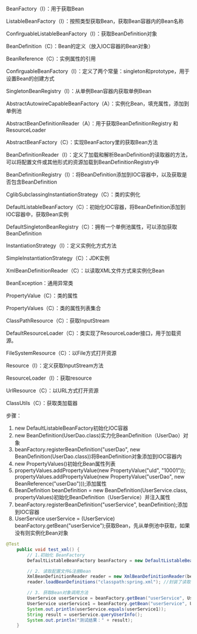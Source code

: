 BeanFactory（I）：用于获取Bean

ListableBeanFactory（I）：按照类型获取Bean，获取Bean容器内的Bean名称

ConfirguableListableBeanFactory（I）：获取BeanDefinition对象

BeanDefinition（C）：Bean的定义（放入IOC容器的Bean对象）

BeanReference（C）：实例属性的引用

ConfirguableBeanFactory（I）：定义了两个常量：singleton和prototype，用于设置Bean的创建方式

SingletonBeanRegistry（I）：从单例Bean容器内获取单例Bean

AbstractAutowireCapableBeanFactory（A）：实例化Bean，填充属性，添加到单例池

AbstractBeanDefinitionReader（A）：用于获取BeanDefinitionRegistry 和 ResourceLoader 

AbstractBeanFactory（C）：实现BeanFactory里的获取Bean方法

BeanDefinitionReader（I）：定义了加载和解析BeanDefinition的读取器的方法，可以将配置文件或其他形式的资源加载到BeanDefinitionRegistry中

BeanDefinitionRegistry（I）：将BeanDefinition添加到IOC容器中，以及获取是否包含BeanDefinition

CglibSubclassingInstantiationStrategy（C）：类的实例化

DefaultListableBeanFactory（C）：初始化IOC容器，将BeanDefinition添加到IOC容器中，获取Bean实例

DefaultSingletonBeanRegistry（C）：拥有一个单例池属性，可以添加获取BeanDefinition

InstantiationStrategy（I）：定义实例化方式方法

SimpleInstantiationStrategy（C）：JDK实例

XmlBeanDefinitionReader（C）：以读取XML文件方式来实例化Bean

BeanException：通用异常类

PropertyValue（C）：类的属性

PropertyValues（C）：类的属性列表集合



ClassPathResource（C）：获取InputStream

DefaultResourceLoader（C）：类实现了ResourceLoader接口，用于加载资源。

FileSystemResource（C）：以File方式打开资源

Resource（I）：定义获取InputStream方法

ResourceLoader（I）：获取resource

UrlResource（C）：以URL方式打开资源





ClassUtils（C）：获取类加载器



步骤：

1. new DefaultListableBeanFactory初始化IOC容器
2. new BeanDefinition(UserDao.class)实力化BeanDefinition（UserDao）对象
3. beanFactory.registerBeanDefinition("userDao", new BeanDefinition(UserDao.class))将BeanDefinition对象添加到IOC容器内
4. new PropertyValues()初始化Bean属性列表
5. propertyValues.addPropertyValue(new PropertyValue("uId", "10001"));
   propertyValues.addPropertyValue(new PropertyValue("userDao", new BeanReference("userDao")));添加属性
6. BeanDefinition beanDefinition = new BeanDefinition(UserService.class, propertyValues)初始化BeanDefinition（UserService）并注入属性
7. beanFactory.registerBeanDefinition("userService", beanDefinition);添加到IOC容器
8. UserService userService = (UserService) beanFactory.getBean("userService");获取Bean，先从单例池中获取，如果没有则实例化Bean对象

```java
@Test
    public void test_xml() {
        // 1.初始化 BeanFactory
        DefaultListableBeanFactory beanFactory = new DefaultListableBeanFactory();

        // 2. 读取配置文件&注册Bean
        XmlBeanDefinitionReader reader = new XmlBeanDefinitionReader(beanFactory);
        reader.loadBeanDefinitions("classpath:spring.xml"); //封装了读取，创建Bean添加属性代码

        // 3. 获取Bean对象调用方法
        UserService userService = beanFactory.getBean("userService", UserService.class);
        UserService userService1 = beanFactory.getBean("userService", UserService.class);
        System.out.println(userService.equals(userService1));
        String result = userService.queryUserInfo();
        System.out.println("测试结果：" + result);
    }
```

